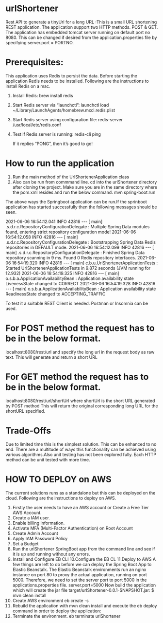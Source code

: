 # urlShortener
Rest API to generate a tinyUrl for a long URL :This is a small URL shortening REST application.
The application support two HTTP methods. POST & GET. The application has embedded tomcat server running on default port no 8080.
This can be changed if desired from the application.properties file by specifying server.port = PORTNO.

Prerequisites:
==============
This application uses Redis to persist the data. Before starting the application Redis needs to be installed.
Following are the instructions to install Redis on a mac.
1. Install Redis:
   brew install redis

2. Start Redis server via “launchctl”:
   launchctl load ~/Library/LaunchAgents/homebrew.mxcl.redis.plist

3. Start Redis server using configuration file:
   redis-server /usr/local/etc/redis.conf

4. Test if Redis server is running:
   redis-cli ping

   If it replies “PONG”, then it’s good to go!

How to run the application
==========================
1. Run the main method of the UrlShortenerApplication class
2. Also can be run from commmand line. cd into the urlShortener directory after cloning the project. Make sure you are in the same
   directory where the pom.xml resides and run the below command.
   mvn spring-boot:run
   
The above ways the Springboot application can be run.If the sprinboot application has started successfully then the following messages
should be seen.

2021-06-06 16:54:12.041  INFO 42816 --- [           main] .s.d.r.c.RepositoryConfigurationDelegate : Multiple Spring Data modules found, entering strict repository configuration mode!
2021-06-06 16:54:12.058  INFO 42816 --- [           main] .s.d.r.c.RepositoryConfigurationDelegate : Bootstrapping Spring Data Redis repositories in DEFAULT mode.
2021-06-06 16:54:12.099  INFO 42816 --- [           main] .s.d.r.c.RepositoryConfigurationDelegate : Finished Spring Data repository scanning in 9 ms. Found 0 Redis repository interfaces.
2021-06-06 16:54:19.320  INFO 42816 --- [           main] c.b.u.UrlShortenerApplicationTests       : Started UrlShortenerApplicationTests in 9.872 seconds (JVM running for 12.932)
2021-06-06 16:54:19.325  INFO 42816 --- [           main] o.s.b.a.ApplicationAvailabilityBean      : Application availability state LivenessState changed to CORRECT
2021-06-06 16:54:19.328  INFO 42816 --- [           main] o.s.b.a.ApplicationAvailabilityBean      : Application availability state ReadinessState changed to ACCEPTING_TRAFFIC

To test it a suitable REST Client is needed. Postman or Insomnia can be used.

For POST method the request has to be in the below format.
===========================================================
localhost:8080/rest/url and specify the long url in the request body as raw text. This will generate and return a short URL 

For GET method the request has to be in the below format.
===========================================================
localhost:8080/rest/url/shortUrl where shortUrl is the short URL generated by POST method 
This will return the original corresponding long URL for the shortURL specified.

Trade-Offs
==========
Due to limited time this is the simplest solution. This can be enhanced to no end. There are a multitude of ways this
functionality can be achieved using various algorithms.Also unit testing has not been explored fully. Each HTTP method
can be unit tested with more time.

HOW TO DEPLOY on AWS
=====================
The current solutions runs as a standalone but this can be deployed on the cloud. Following are the instructions to deploy
on AWS.

1. Firstly the user needs to have an AWS account or Create a Free Tier AWS Account.
2. Create a IAM user.
3. Enable billing information.
4. Activate MFA (Multi-Factor Authentication) on Root Account
5. Create Admin Account
6. Apply IAM Password Policy
7. Set a Budget
8. Run the urlShortener SpringBoot app from the command line and see if it is up and running without any errors.
9. Install and Configure EB CLI
10.Configure the EB CL
11.Deploy to AWS 
   A few things are left to do before we can deploy the Spring Boot App to Elastic Beanstalk. The Elastic Beanstalk environments run an nginx instance on port 80 to proxy the actual application, running on port 5000. Therefore, we need to set the server port to port 5000 in the applications.properties file.
    server.port=5000
Now build the application which will create the jar file target/urlShortener-0.0.1-SNAPSHOT.jar:
    $ mvn clean install
12. Create AWS environment
    eb create -s
13. Rebuild the application with mvn clean install and execute the eb deploy command in order to deploy the application:    
14. Terminate the environment.
    eb terminate urlShortener















